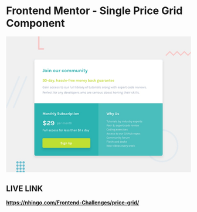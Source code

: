 # Frontend Mentor - Single Price Grid Component

![Design preview for the Single Price Grid Component coding challenge](./design/desktop-preview.jpg)

## LIVE LINK

**https://nhingo.com/Frontend-Challenges/price-grid/**
